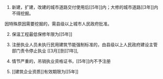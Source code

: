 1. 新建，扩建，改建的城市道路交付使用后[[5年]]内；大修的城市道路[[3年]]内不得挖掘。

因特殊原因需要挖掘的，需县级以上城市人民政府批准。


2. 保温工程最低保修年限为[[5年]]


3. 注册执业人员未执行民用建筑节能强制标准的，由县级以上人民政府建设主管部门责令停止执业
[[3月]]到[[1年]],

4. 情节严重的，吊销执业资格证书，[[5年]]内不予注册

5. [[建筑企业资质]]有效期限为[[5年]]